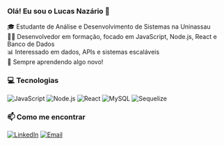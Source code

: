### Olá! Eu sou o Lucas Nazário 👋

🎓 Estudante de Análise e Desenvolvimento de Sistemas na Uninassau  
👨‍💻 Desenvolvedor em formação, focado em JavaScript, Node.js, React e Banco de Dados  
📊 Interessado em dados, APIs e sistemas escaláveis  
🚀 Sempre aprendendo algo novo!

### 💻 Tecnologias

![JavaScript](https://img.shields.io/badge/-JavaScript-black?style=flat-square&logo=javascript)
![Node.js](https://img.shields.io/badge/-Node.js-black?style=flat-square&logo=node.js)
![React](https://img.shields.io/badge/-React-black?style=flat-square&logo=react)
![MySQL](https://img.shields.io/badge/-MySQL-black?style=flat-square&logo=mysql)
![Sequelize](https://img.shields.io/badge/-Sequelize-black?style=flat-square&logo=sequelize)

### 📫 Como me encontrar

[![LinkedIn](https://img.shields.io/badge/-LinkedIn-blue?style=flat-square&logo=linkedin)]([https://www.linkedin.com/in/seuperfil](https://www.linkedin.com/in/lucas-naz%C3%A1rio-80b02a289/))
[![Email](https://img.shields.io/badge/-Email-red?style=flat-square&logo=gmail)](lucasnazario.tech@gmail.com)
